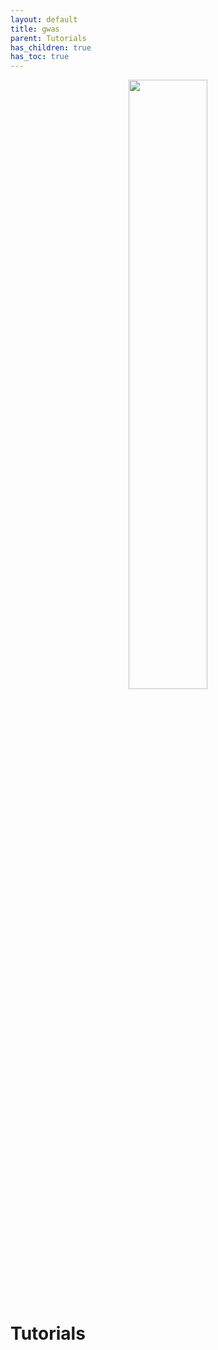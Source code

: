 ```yaml
---
layout: default
title: gwas
parent: Tutorials
has_children: true
has_toc: true
---
```


<p align="center"><img src="../../assets/img/genemap-turotial.svg" height="50%" width="50%"></p>


# Tutorials